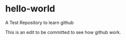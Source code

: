 # hello-world
A Test Repository to learn github


This is an edit to be committed to see how github work.
